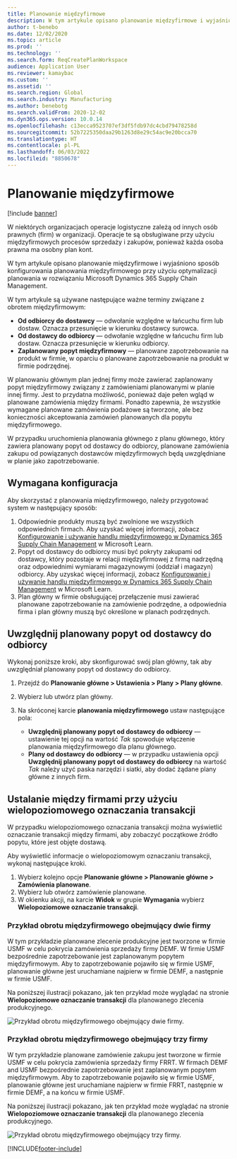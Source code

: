 ```yaml
---
title: Planowanie międzyfirmowe
description: W tym artykule opisano planowanie międzyfirmowe i wyjaśniono sposób konfigurowania planowania międzyfirmowego przy użyciu optymalizacji planowania w rozwiązaniu Microsoft Dynamics 365 Supply Chain Management.
author: t-benebo
ms.date: 12/02/2020
ms.topic: article
ms.prod: ''
ms.technology: ''
ms.search.form: ReqCreatePlanWorkspace
audience: Application User
ms.reviewer: kamaybac
ms.custom: ''
ms.assetid: ''
ms.search.region: Global
ms.search.industry: Manufacturing
ms.author: benebotg
ms.search.validFrom: 2020-12-02
ms.dyn365.ops.version: 10.0.14
ms.openlocfilehash: c13ecca9523707ef3df5fdb97dc4cbd79478258d
ms.sourcegitcommit: 52b7225350daa29b1263d8e29c54ac9e20bcca70
ms.translationtype: HT
ms.contentlocale: pl-PL
ms.lasthandoff: 06/03/2022
ms.locfileid: "8850678"
---
```

# <a name="intercompany-planning"></a>Planowanie międzyfirmowe

[!include [banner](../../includes/banner.md)]

W niektórych organizacjach operacje logistyczne zależą od innych osób prawnych (firm) w organizacji. Operacje te są obsługiwane przy użyciu międzyfirmowych procesów sprzedaży i zakupów, ponieważ każda osoba prawna ma osobny plan kont.

W tym artykule opisano planowanie międzyfirmowe i wyjaśniono sposób konfigurowania planowania międzyfirmowego przy użyciu optymalizacji planowania w rozwiązaniu Microsoft Dynamics 365 Supply Chain Management.

W tym artykule są używane następujące ważne terminy związane z obrotem międzyfirmowym:

- **Od odbiorcy do dostawcy** — odwołanie względne w łańcuchu firm lub dostaw. Oznacza przesunięcie w kierunku dostawcy surowca.
- **Od dostawcy do odbiorcy** — odwołanie względne w łańcuchu firm lub dostaw. Oznacza przesunięcie w kierunku odbiorcy.
- **Zaplanowany popyt międzyfirmowy** — planowane zapotrzebowanie na produkt w firmie, w oparciu o planowane zapotrzebowanie na produkt w firmie podrzędnej.

W planowaniu głównym plan jednej firmy może zawierać zaplanowany popyt międzyfirmowy związany z zamówieniami planowanymi w planie innej firmy. Jest to przydatna możliwość, ponieważ daje pełen wgląd w planowane zamówienia między firmami. Ponadto zapewnia, że wszystkie wymagane planowane zamówienia podażowe są tworzone, ale bez konieczności akceptowania zamówień planowanych dla popytu międzyfirmowego.

W przypadku uruchomienia planowania głównego z planu głównego, który zawiera planowany popyt od dostawcy do odbiorcy, planowane zamówienia zakupu od powiązanych dostawców międzyfirmowych będą uwzględniane w planie jako zapotrzebowanie.

## <a name="required-setup"></a>Wymagana konfiguracja

Aby skorzystać z planowania międzyfirmowego, należy przygotować system w następujący sposób:

1. Odpowiednie produkty muszą być zwolnione we wszystkich odpowiednich firmach. Aby uzyskać więcej informacji, zobacz [Konfigurowanie i używanie handlu międzyfirmowego w Dynamics 365 Supply Chain Management](/learn/modules/configure-use-intercompany-trade-dyn365-supply-chain-mgmt/) w Microsoft Learn.
1. Popyt od dostawcy do odbiorcy musi być pokryty zakupami od dostawcy, który pozostaje w relacji międzyfirmowej z firmą nadrzędną oraz odpowiednimi wymiarami magazynowymi (oddział i magazyn) odbiorcy. Aby uzyskać więcej informacji, zobacz [Konfigurowanie i używanie handlu międzyfirmowego w Dynamics 365 Supply Chain Management](/learn/modules/configure-use-intercompany-trade-dyn365-supply-chain-mgmt/) w Microsoft Learn.
1. Plan główny w firmie obsługującej przełączenie musi zawierać planowane zapotrzebowanie na zamówienie podrzędne, a odpowiednia firma i plan główny muszą być określone w planach podrzędnych.

## <a name="include-planned-downstream-demand"></a>Uwzględnij planowany popyt od dostawcy do odbiorcy

Wykonaj poniższe kroki, aby skonfigurować swój plan główny, tak aby uwzględniał planowany popyt od dostawcy do odbiorcy.

1. Przejdź do **Planowanie główne \> Ustawienia \> Plany \> Plany główne**.
1. Wybierz lub utwórz plan główny.
1. Na skróconej karcie **planowania międzyfirmowego** ustaw następujące pola:

    - **Uwzględnij planowany popyt od dostawcy do odbiorcy** — ustawienie tej opcji na wartość *Tak* spowoduje włączenie planowania międzyfirmowego dla planu głównego.
    - **Plany od dostawcy do odbiorcy** — w przypadku ustawienia opcji **Uwzględnij planowany popyt od dostawcy do odbiorcy** na wartość *Tak* należy użyć paska narzędzi i siatki, aby dodać żądane plany główne z innych firm.

## <a name="peg-across-companies-by-using-multilevel-pegging"></a>Ustalanie między firmami przy użyciu wielopoziomowego oznaczania transakcji

W przypadku wielopoziomowego oznaczania transakcji można wyświetlić oznaczanie transakcji między firmami, aby zobaczyć początkowe źródło popytu, które jest objęte dostawą.

Aby wyświetlić informacje o wielopoziomowym oznaczaniu transakcji, wykonaj następujące kroki.

1. Wybierz kolejno opcje **Planowanie główne \> Planowanie główne \> Zamówienia planowane**.
1. Wybierz lub otwórz zamówienie planowane.
1. W okienku akcji, na karcie **Widok** w grupie **Wymagania** wybierz **Wielopoziomowe oznaczanie transakcji**.

### <a name="intercompany-example-that-involves-two-companies"></a>Przykład obrotu międzyfirmowego obejmujący dwie firmy

W tym przykładzie planowane zlecenie produkcyjne jest tworzone w firmie USMF w celu pokrycia zamówienia sprzedaży firmy DEMF. W firmie USMF bezpośrednie zapotrzebowanie jest zaplanowanym popytem międzyfirmowym. Aby to zapotrzebowanie pojawiło się w firmie USMF, planowanie główne jest uruchamiane najpierw w firmie DEMF, a następnie w firmie USMF.

Na poniższej ilustracji pokazano, jak ten przykład może wyglądać na stronie **Wielopoziomowe oznaczanie transakcji** dla planowanego zlecenia produkcyjnego.

![Przykład obrotu międzyfirmowego obejmujący dwie firmy.](media/IntercompanyPlanning1.png)

### <a name="intercompany-example-that-involves-three-companies"></a>Przykład obrotu międzyfirmowego obejmujący trzy firmy

W tym przykładzie planowane zamówienie zakupu jest tworzone w firmie USMF w celu pokrycia zamówienia sprzedaży firmy FRRT. W firmach DEMF and USMF bezpośrednie zapotrzebowanie jest zaplanowanym popytem międzyfirmowym. Aby to zapotrzebowanie pojawiło się w firmie USMF, planowanie główne jest uruchamiane najpierw w firmie FRRT, następnie w firmie DEMF, a na końcu w firmie USMF.

Na poniższej ilustracji pokazano, jak ten przykład może wyglądać na stronie **Wielopoziomowe oznaczanie transakcji** dla planowanego zlecenia produkcyjnego.

![Przykład obrotu międzyfirmowego obejmujący trzy firmy.](media/IntercompanyPlanning2.png)


[!INCLUDE[footer-include](../../../includes/footer-banner.md)]